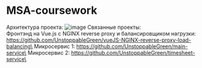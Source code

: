 # MSA-coursework
Архитектура проекта:
![image](https://github.com/UnstoppableGreen/MSA-coursework/assets/92461871/4742e04e-b26e-4bbe-94f1-228af1f31334)
Связанные проекты:\
Фронтэнд на Vue.js с NGINX reverse proxy и балансировщиком нагрузки: https://github.com/UnstoppableGreen/vueJS-NGINX-reverse-proxy-load-balancing\
Микросервис 1: https://github.com/UnstoppableGreen/main-service\
Микросервис 2: https://github.com/UnstoppableGreen/timesheet-service\
